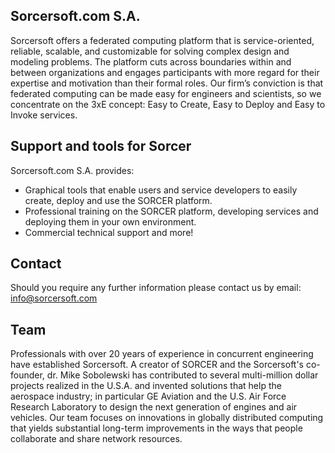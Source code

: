 ## Sorcersoft.com S.A.

Sorcersoft offers a federated computing platform that is service-oriented, reliable, scalable, and customizable for solving complex design and modeling problems. The platform cuts across boundaries within and between organizations and engages participants with more regard for their expertise and motivation than their formal roles. Our firm’s conviction is that federated computing can be made easy for engineers and scientists, so we concentrate on the 3xE concept: Easy to Create, Easy to Deploy and Easy to Invoke services.

## Support and tools for Sorcer

Sorcersoft.com S.A. provides:

+   Graphical tools that enable users and service developers to easily create, deploy and use the SORCER platform.
+   Professional training on the SORCER platform, developing services and deploying them in your own environment.
+   Commercial technical support and more!

## Contact
Should you require any further information please contact us by email: info@sorcersoft.com

## Team
Professionals with over 20 years of experience in concurrent engineering have established Sorcersoft. A creator of SORCER and the Sorcersoft's co-founder, dr. Mike Sobolewski has contributed to several multi-million dollar projects realized in the U.S.A. and invented solutions that help the aerospace industry; in particular GE Aviation and the U.S. Air Force Research Laboratory to design the next generation of engines and air vehicles. Our team focuses on innovations in globally distributed computing that yields substantial long-term improvements in the ways that people collaborate and share network resources.
